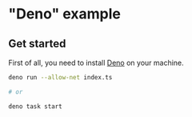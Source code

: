 # "Deno" example

## Get started

First of all, you need to install [Deno](https://docs.deno.com/runtime/manual) on your machine.

```sh
deno run --allow-net index.ts

# or

deno task start
```